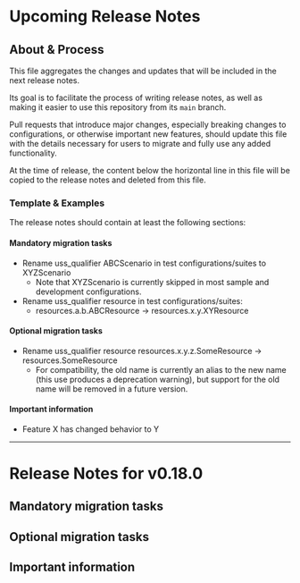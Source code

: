 # Upcoming Release Notes

## About & Process

This file aggregates the changes and updates that will be included in the next release notes.

Its goal is to facilitate the process of writing release notes, as well as making it easier to use this repository from its `main` branch.

Pull requests that introduce major changes, especially breaking changes to configurations, or otherwise important new features, should update this file
with the details necessary for users to migrate and fully use any added functionality.

At the time of release, the content below the horizontal line in this file will be copied to the release notes and deleted from this file.

### Template & Examples

The release notes should contain at least the following sections:

#### Mandatory migration tasks

* Rename uss_qualifier ABCScenario in test configurations/suites to XYZScenario
    * Note that XYZScenario is currently skipped in most sample and development configurations.
* Rename uss_qualifier resource in test configurations/suites:
    * resources.a.b.ABCResource -> resources.x.y.XYResource

#### Optional migration tasks

* Rename uss_qualifier resource resources.x.y.z.SomeResource -> resources.SomeResource
    * For compatibility, the old name is currently an alias to the new name (this use produces a deprecation warning), but support for the old name will be removed in a future version.

#### Important information

* Feature X has changed behavior to Y

--------------------------------------------------------------------------------------------------------------------

# Release Notes for v0.18.0

## Mandatory migration tasks

## Optional migration tasks

## Important information
